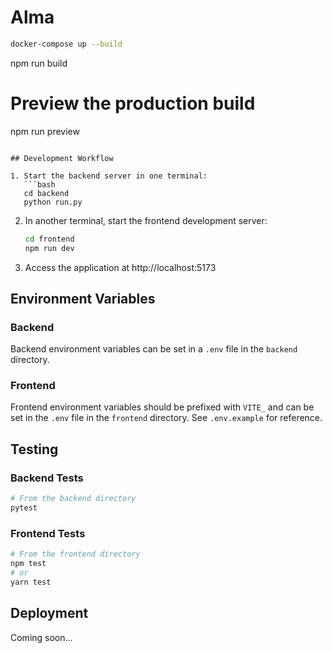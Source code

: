 # Alma

```bash
docker-compose up --build
```
npm run build

# Preview the production build
npm run preview
```

## Development Workflow

1. Start the backend server in one terminal:
   ```bash
   cd backend
   python run.py
   ```

2. In another terminal, start the frontend development server:
   ```bash
   cd frontend
   npm run dev
   ```

3. Access the application at http://localhost:5173

## Environment Variables

### Backend

Backend environment variables can be set in a `.env` file in the `backend` directory.

### Frontend

Frontend environment variables should be prefixed with `VITE_` and can be set in the `.env` file in the `frontend` directory. See `.env.example` for reference.

## Testing

### Backend Tests

```bash
# From the backend directory
pytest
```

### Frontend Tests

```bash
# From the frontend directory
npm test
# or
yarn test
```

## Deployment

Coming soon...
